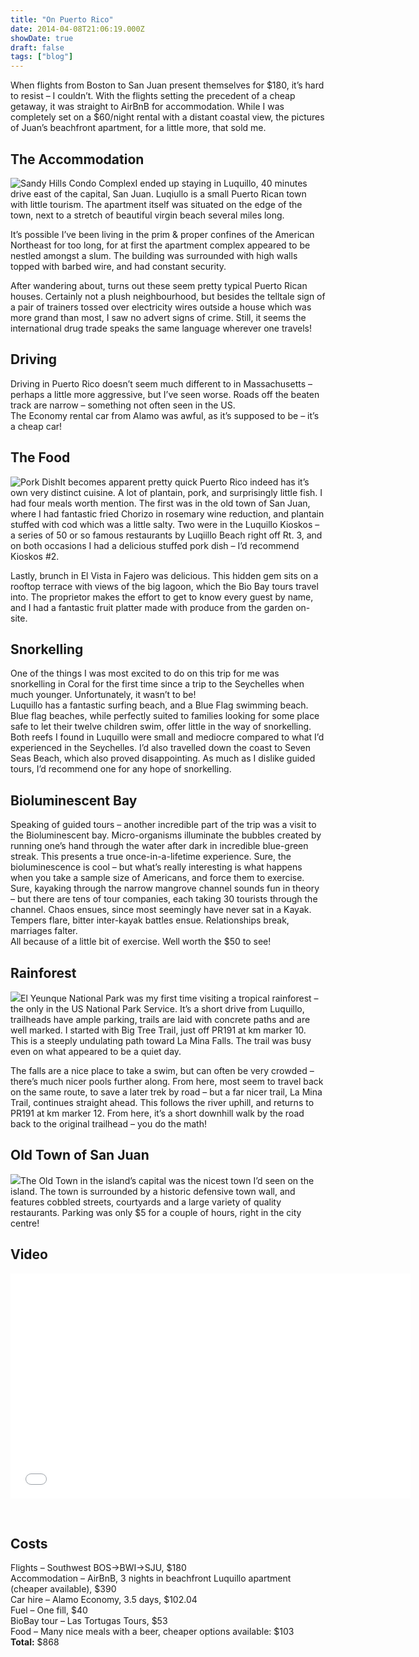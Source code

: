 ```yaml
---
title: "On Puerto Rico"
date: 2014-04-08T21:06:19.000Z
showDate: true
draft: false
tags: ["blog"]
---
```



When flights from Boston to San Juan present themselves for $180, it’s hard to resist – I couldn’t. With the flights setting the precedent of a cheap getaway, it was straight to AirBnB for accommodation. While I was completely set on a $60/night rental with a distant coastal view, the pictures of Juan’s beachfront apartment, for a little more, that sold me.


## The Accommodation

![](http://res.cloudinary.com/cianclarke/image/upload/c_scale,w_800/v1396990728/IMG_9800_vtijh6.jpg "Sandy Hills Condo Complex")I ended up staying in Luquillo, 40 minutes drive east of the capital, San Juan. Luqiullo is a small Puerto Rican town with little tourism. The apartment itself was situated on the edge of the town, next to a stretch of beautiful virgin beach several miles long.

It’s possible I’ve been living in the prim & proper confines of the American Northeast for too long, for at first the apartment complex appeared to be nestled amongst a slum. The building was surrounded with high walls topped with barbed wire, and had constant security.

After wandering about, turns out these seem pretty typical Puerto Rican houses. Certainly not a plush neighbourhood, but besides the telltale sign of a pair of trainers tossed over electricity wires outside a house which was more grand than most, I saw no advert signs of crime. Still, it seems the international drug trade speaks the same language wherever one travels!


## Driving

Driving in Puerto Rico doesn’t seem much different to in Massachusetts – perhaps a little more aggressive, but I’ve seen worse. Roads off the beaten track are narrow – something not often seen in the US.  
 The Economy rental car from Alamo was awful, as it’s supposed to be – it’s a cheap car!


## The Food

![](http://res.cloudinary.com/cianclarke/image/upload/v1396990846/IMG_1917_vljtru.jpg "Pork Dish")It becomes apparent pretty quick Puerto Rico indeed has it’s own very distinct cuisine. A lot of plantain, pork, and surprisingly little fish. I had four meals worth mention. The first was in the old town of San Juan, where I had fantastic fried Chorizo in rosemary wine reduction, and plantain stuffed with cod which was a little salty. Two were in the Luquillo Kioskos – a series of 50 or so famous restaurants by Luqiillo Beach right off Rt. 3, and on both occasions I had a delicious stuffed pork dish – I’d recommend Kioskos #2.

Lastly, brunch in El Vista in Fajero was delicious. This hidden gem sits on a rooftop terrace with views of the big lagoon, which the Bio Bay tours travel into. The proprietor makes the effort to get to know every guest by name, and I had a fantastic fruit platter made with produce from the garden on-site.


## Snorkelling

One of the things I was most excited to do on this trip for me was snorkelling in Coral for the first time since a trip to the Seychelles when much younger. Unfortunately, it wasn’t to be!  
 Luquillo has a fantastic surfing beach, and a Blue Flag swimming beach. Blue flag beaches, while perfectly suited to families looking for some place safe to let their twelve children swim, offer little in the way of snorkelling. Both reefs I found in Luquillo were small and mediocre compared to what I’d experienced in the Seychelles. I’d also travelled down the coast to Seven Seas Beach, which also proved disappointing. As much as I dislike guided tours, I’d recommend one for any hope of snorkelling.


## Bioluminescent Bay

Speaking of guided tours – another incredible part of the trip was a visit to the Bioluminescent bay. Micro-organisms illuminate the bubbles created by running one’s hand through the water after dark in incredible blue-green streak. This presents a true once-in-a-lifetime experience. Sure, the bioluminescence is cool – but what’s really interesting is what happens when you take a sample size of Americans, and force them to exercise. Sure, kayaking through the narrow mangrove channel sounds fun in theory – but there are tens of tour companies, each taking 30 tourists through the channel. Chaos ensues, since most seemingly have never sat in a Kayak. Tempers flare, bitter inter-kayak battles ensue. Relationships break, marriages falter.  
 All because of a little bit of exercise. Well worth the $50 to see!


## Rainforest

![](http://res.cloudinary.com/cianclarke/image/upload/c_scale,w_300/v1396990729/IMG_9972_j6xjvj.jpg)El Yeunque National Park was my first time visiting a tropical rainforest – the only in the US National Park Service. It’s a short drive from Luquillo, trailheads have ample parking, trails are laid with concrete paths and are well marked. I started with Big Tree Trail, just off PR191 at km marker 10. This is a steeply undulating path toward La Mina Falls. The trail was busy even on what appeared to be a quiet day.

The falls are a nice place to take a swim, but can often be very crowded – there’s much nicer pools further along. From here, most seem to travel back on the same route, to save a later trek by road – but a far nicer trail, La Mina Trail, continues straight ahead. This follows the river uphill, and returns to PR191 at km marker 12. From here, it’s a short downhill walk by the road back to the original trailhead – you do the math!


## Old Town of San Juan

![](http://res.cloudinary.com/cianclarke/image/upload/c_scale,w_400/v1396990728/IMG_9821_vftri6.jpg)The Old Town in the island’s capital was the nicest town I’d seen on the island. The town is surrounded by a historic defensive town wall, and features cobbled streets, courtyards and a large variety of quality restaurants. Parking was only $5 for a couple of hours, right in the city centre!


## 


## Video

<iframe allowfullscreen="" frameborder="0" height="360" mozallowfullscreen="" src="//player.vimeo.com/video/90995922" title="Puerto Rico" webkitallowfullscreen="" width="640"></iframe>

 


## Costs

Flights – Southwest BOS->BWI->SJU, $180  
 Accommodation – AirBnB, 3 nights in beachfront Luquillo apartment (cheaper available), $390  
 Car hire – Alamo Economy, 3.5 days, $102.04  
 Fuel – One fill, $40  
 BioBay tour – Las Tortugas Tours, $53  
 Food – Many nice meals with a beer, cheaper options available: $103  
**Total:** $868

 

 



